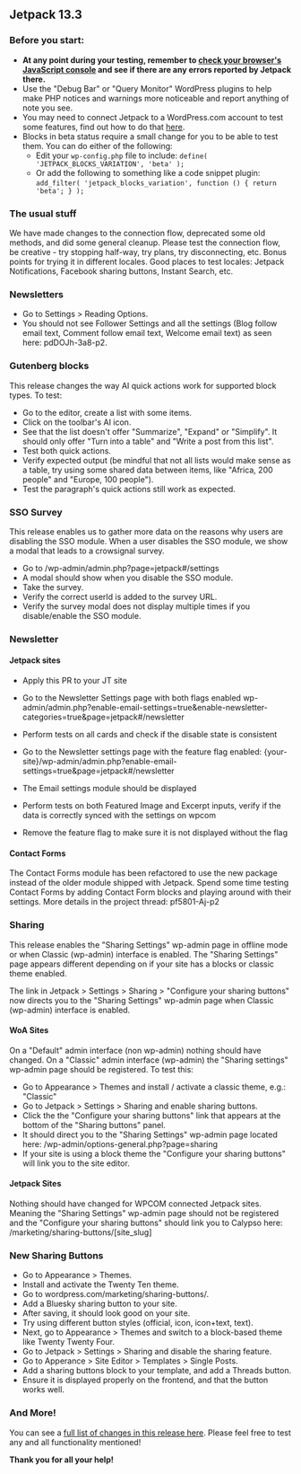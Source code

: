 ## Jetpack 13.3

### Before you start:

- **At any point during your testing, remember to [check your browser's JavaScript console](https://wordpress.org/support/article/using-your-browser-to-diagnose-javascript-errors/#step-3-diagnosis) and see if there are any errors reported by Jetpack there.**
- Use the "Debug Bar" or "Query Monitor" WordPress plugins to help make PHP notices and warnings more noticeable and report anything of note you see.
- You may need to connect Jetpack to a WordPress.com account to test some features, find out how to do that [here](https://jetpack.com/support/getting-started-with-jetpack/).
- Blocks in beta status require a small change for you to be able to test them. You can do either of the following:
  - Edit your `wp-config.php` file to include: `define( 'JETPACK_BLOCKS_VARIATION', 'beta' );`
  - Or add the following to something like a code snippet plugin: `add_filter( 'jetpack_blocks_variation', function () { return 'beta'; } );`

### The usual stuff

We have made changes to the connection flow, deprecated some old methods, and did some general cleanup. Please test the connection flow, be creative - try stopping half-way, try plans, try disconnecting, etc. Bonus points for trying it in different locales. Good places to test locales: Jetpack Notifications, Facebook sharing buttons, Instant Search, etc.

### Newsletters

- Go to Settings > Reading Options.
- You should not see Follower Settings and all the settings (Blog follow email text, Comment follow email text, Welcome email text) as seen here: pdDOJh-3a8-p2.

### Gutenberg blocks

This release changes the way AI quick actions work for supported block types. To test:

- Go to the editor, create a list with some items.
- Click on the toolbar's AI icon.
- See that the list doesn't offer "Summarize", "Expand" or "Simplify". It should only offer "Turn into a table" and "Write a post from this list".
- Test both quick actions.
- Verify expected output (be mindful that not all lists would make sense as a table, try using some shared data between items, like "Africa, 200 people" and "Europe, 100 people").
- Test the paragraph's quick actions still work as expected.

### SSO Survey 

This release enables us to gather more data on the reasons why users are disabling the SSO module. When a user disables the SSO module, we show a modal that leads to a crowsignal survey.

- Go to /wp-admin/admin.php?page=jetpack#/settings
- A modal should show when you disable the SSO module.
- Take the survey.
- Verify the correct userId is added to the survey URL.
- Verify the survey modal does not display multiple times if you disable/enable the SSO module.

### Newsletter

#### Jetpack sites

- Apply this PR to your JT site
- Go to the Newsletter Settings page with both flags enabled wp-admin/admin.php?enable-email-settings=true&enable-newsletter-categories=true&page=jetpack#/newsletter
- Perform tests on all cards and check if the disable state is consistent

- Go to the Newsletter settings page with the feature flag enabled: {your-site}/wp-admin/admin.php?enable-email-settings=true&page=jetpack#/newsletter
- The Email settings module should be displayed
- Perform tests on both Featured Image and Excerpt inputs, verify if the data is correctly synced with the settings on wpcom
- Remove the feature flag to make sure it is not displayed without the flag

#### Contact Forms

The Contact Forms module has been refactored to use the new package instead of the older module shipped with Jetpack. Spend some time testing Contact Forms by adding Contact Form blocks and playing around with their settings. More details in the project thread: pf5801-Aj-p2

### Sharing

This release enables the "Sharing Settings" wp-admin page in offline mode or when Classic (wp-admin) interface is enabled. The "Sharing Settings" page appears different depending on if your site has a blocks or classic theme enabled.

The link in Jetpack > Settings > Sharing > "Configure your sharing buttons" now directs you to the "Sharing Settings" wp-admin page when Classic (wp-admin) interface is enabled.

#### WoA Sites

On a "Default" admin interface (non wp-admin) nothing should have changed.
On a "Classic" admin interface (wp-admin) the "Sharing settings" wp-admin page should be registered. To test this:

- Go to Appearance > Themes and install / activate a classic theme, e.g.: "Classic"
- Go to Jetpack > Settings > Sharing and enable sharing buttons.
- Click the the "Configure your sharing buttons" link that appears at the bottom of the "Sharing buttons" panel.
- It should direct you to the "Sharing Settings" wp-admin page located here: /wp-admin/options-general.php?page=sharing
- If your site is using a block theme the "Configure your sharing buttons" will link you to the site editor.

#### Jetpack Sites

Nothing should have changed for WPCOM connected Jetpack sites. Meaning the "Sharing Settings" wp-admin page should not be registered and the "Configure your sharing buttons" should link you to Calypso here: /marketing/sharing-buttons/[site_slug]

### New Sharing Buttons

- Go to Appearance > Themes.
- Install and activate the Twenty Ten theme.
- Go to wordpress.com/marketing/sharing-buttons/.
- Add a Bluesky sharing button to your site.
- After saving, it should look good on your site.
- Try using different button styles (official, icon, icon+text, text).
- Next, go to Appearance > Themes and switch to a block-based theme like Twenty Twenty Four.
- Go to Jetpack > Settings > Sharing and disable the sharing feature.
- Go to Apperance > Site Editor > Templates > Single Posts.
- Add a sharing buttons block to your template, and add a Threads button.
- Ensure it is displayed properly on the frontend, and that the button works well.

### And More!

You can see a [full list of changes in this release here](https://github.com/Automattic/jetpack-production/blob/trunk/CHANGELOG.md). Please feel free to test any and all functionality mentioned!

**Thank you for all your help!**
